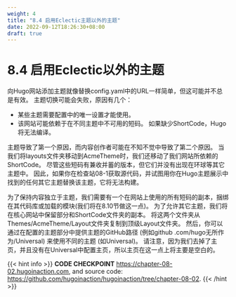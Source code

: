 ```yaml
---
weight: 4
title: "8.4 启用Eclectic主题以外的主题"
date: 2022-09-12T18:26:30+08:00
draft: true
---
```


# 8.4 启用Eclectic以外的主题

向Hugo网站添加主题就像替换config.yaml中的URL一样简单，但这可能并不总是有效。 主题切换可能会失败，原因有几个：

- 某些主题需要配置中的唯一设置才能使用。
- 该网站可能依赖于在不同主题中不可用的短码。 如果缺少ShortCode，Hugo将无法编译。

主题导致了第一个原因，而内容创作者可能在不知不觉中导致了第二个原因。 当我们将layouts文件夹移动到AcmeTheme时，我们还移动了我们网站所依赖的ShortCode。 尽管这些短码有兼收并蓄的版本，但它们并没有出现在环球等其它主题中。 因此，如果你在检查站08-1获取源代码，并试图用你在Hugo主题展示中找到的任何其它主题替换该主题，它将无法构建。

为了保持内容独立于主题，我们需要有一个在网站上使用的所有短码的副本，捆绑在其代码库或加载的模块(我们将在8.10节做这一点)。 为了允许其它主题，我们将在核心网站中保留部分和ShortCode文件夹的副本。 将这两个文件夹从Themes/AcmeTheme/Layout文件夹复制到顶级Layout文件夹。 然后，你可以通过在配置的主题部分中提供主题的GitHub路径 (例如github .com/hugo无所作为/Universal) 来使用不同的主题 (如Universal)。 请注意，因为我们去掉了主页，并且没有在Universal中配置主页，所以主页在这一点上将主要是空白的。

{{< hint info >}}
**CODE CHECKPOINT**    https://chapter-08-02.hugoinaction.com, and source code: https://github.com/hugoinaction/hugoinaction/tree/chapter-08-02.
{{< /hint >}}